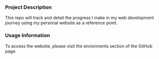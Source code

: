 ### Project Description

This repo will track and detail the progress I make in my web development journey using my personal website as a reference point. 

### Usage Information

To access the website, please visit the enviorments section of the GitHub page. 